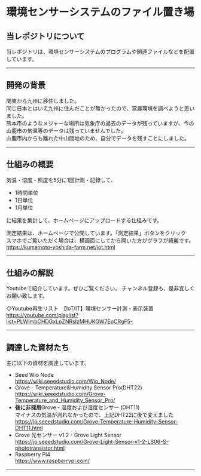 # 環境センサーシステムのファイル置き場

## 当レポジトリについて
当レポジトリは、環境センサーシステムのプログラムや関連ファイルなどを配置しています。

***

## 開発の背景
関東から九州に移住しました。  
同じ日本とはいえ九州に住んだことが無かったので、営農環境を調べようと思いました。  
熊本市のようなメジャーな場所は気象庁の過去のデータが残っていますが、今の山鹿市の気温等のデータは残っていませんでした。  
山鹿市内からも離れた中山間地のため、自分でデータを残すことにしました。  

****

## 仕組みの概要
気温・湿度・照度を5分に1回計測・記録して、
- 1時間単位
- 1日単位
- 1月単位

に結果を集計して、ホームページにアップロードする仕組みです。  
  
測定結果は、ホームページで公開しています。「測定結果」ボタンをクリック  
スマホでご覧いただく場合は、横画面にしてから開いた方がグラフが綺麗です。  
https://kumamoto-yoshida-farm.net/iot.html

****

## 仕組みの解説
Youtubeで紹介しています。ぜひご覧ください。 
チャンネル登録も、是非宜しくお願い致します。

◇Youtube再生リスト　【IoT/IT】環境センサー計測・表示装置  
https://youtube.com/playlist?list=PLWImbCHDGxLpZNRsIzMHUKGW7EpCRgF5-  

***

## 調達した資材たち
主に以下の資材を調達しています。  

- Seed Wio Node  
https://wiki.seeedstudio.com/Wio_Node/
- Grove - Temperature&Humidity Sensor Pro(DHT22)  
https://wiki.seeedstudio.com/Grove-Temperature_and_Humidity_Sensor_Pro/
- **後に非採用**Grove - 温度および湿度センサー (DHT11)   
マイナスの気温が測れなかったので、上記DHT22に後で変えました  
https://jp.seeedstudio.com/Grove-Temperature-Humidity-Sensor-DHT11.html
- Grove 光センサー v1.2 - Grove Light Sensor
https://jp.seeedstudio.com/Grove-Light-Sensor-v1-2-LS06-S-phototransistor.html
- Raspberry Pi4  
https://www.raspberrypi.com/
***

